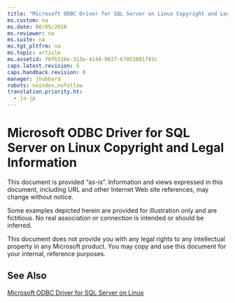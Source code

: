 ```yaml
---
title: "Microsoft ODBC Driver for SQL Server on Linux Copyright and Legal Information"
ms.custom: na
ms.date: 08/05/2016
ms.reviewer: na
ms.suite: na
ms.tgt_pltfrm: na
ms.topic: article
ms.assetid: f0fb316e-315e-4144-9837-67053801f83c
caps.latest.revision: 5
caps.handback.revision: 0
manager: jhubbard
robots: noindex,nofollow
translation.priority.ht: 
  - ja-jp
---
```

# Microsoft ODBC Driver for SQL Server on Linux Copyright and Legal Information
This document is provided “as-is”. Information and views expressed in this document, including URL and other Internet Web site references, may change without notice.  
  
Some examples depicted herein are provided for illustration only and are fictitious.  No real association or connection is intended or should be inferred.  
  
This document does not provide you with any legal rights to any intellectual property in any Microsoft product. You may copy and use this document for your internal, reference purposes.  
  
## See Also  
[Microsoft ODBC Driver for SQL Server on Linux](../content/Microsoft-ODBC-Driver-for-SQL-Server-on-Linux.md)  
  

